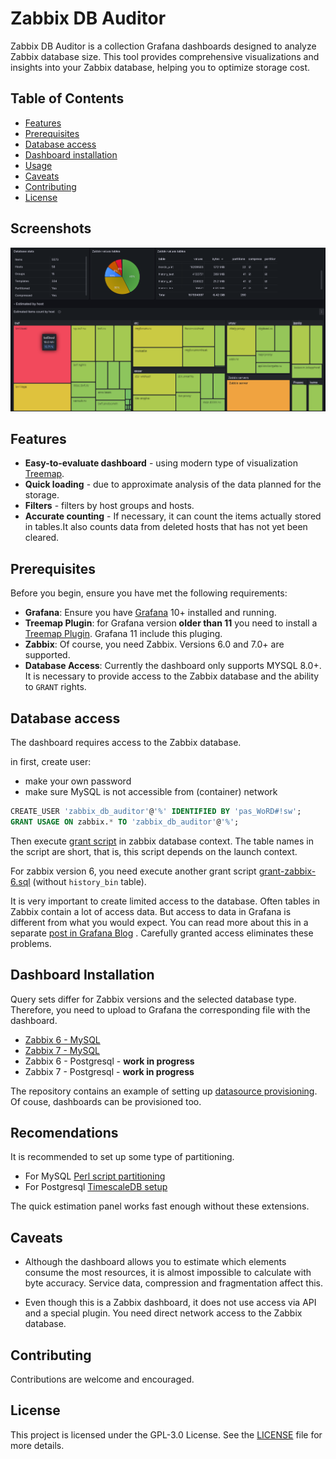 # Zabbix DB Auditor

Zabbix DB Auditor is a collection Grafana dashboards designed to analyze Zabbix database size. This tool provides comprehensive visualizations and insights into your Zabbix database, helping you to optimize storage cost.

## Table of Contents

- [Features](#features)
- [Prerequisites](#prerequisites)
- [Database access](#database-access)
- [Dashboard installation](#dashboard-installation)
- [Usage](#usage)
- [Caveats](#caveats)
- [Contributing](#contributing)
- [License](#license)

## Screenshots

![Zabbix DB Auditor](images/zabbix_db_auditor_1.png)

## Features

- **Easy-to-evaluate dashboard** - using modern type of visualization [Treemap]( https://grafana.com/grafana/plugins/marcusolsson-treemap-panel/).
- **Quick loading**   - due to approximate analysis of the data planned for the storage.
- **Filters** - filters by host groups and hosts.
- **Accurate counting** - If necessary, it can count the items actually stored in tables.It also counts data from deleted hosts that has not yet been cleared.

## Prerequisites

Before you begin, ensure you have met the following requirements:

- **Grafana**: Ensure you have [Grafana](https://grafana.com/) 10+ installed and running.
- **Treemap Plugin**: for Grafana version **older than 11** you need to install a [Treemap Plugin](https://grafana.com/grafana/plugins/marcusolsson-treemap-panel/). Grafana 11 include this pluging.
- **Zabbix**: Of course, you need Zabbix. Versions 6.0 and 7.0+ are supported.
- **Database Access**: Currently the dashboard only supports MYSQL 8.0+. It is necessary to provide access to the Zabbix database and the ability to `GRANT` rights.


## Database access

The dashboard requires access to the Zabbix database.

in first, create user:
 - make your own password
 - make sure MySQL  is not accessible from (container) network

```sql
CREATE_USER 'zabbix_db_auditor'@'%' IDENTIFIED BY 'pas_WoRD#!sw';
GRANT USAGE ON zabbix.* TO 'zabbix_db_auditor'@'%';
```

Then execute [grant script](sql/mysql/grant.sql) in zabbix database context.
The table names in the script are short, that is, this script depends on the launch context.

For zabbix version 6, you need execute another grant script [grant-zabbix-6.sql](sql/mysql/grant-zabbix-6.sql) (without `history_bin` table).

It is very important to create limited access to the database.
Often tables in Zabbix contain a lot of access data. But access to data in Grafana is different from what you would expect. You can read more about this in a separate [post in Grafana Blog](https://grafana.com/blog/2024/05/06/data-source-security-in-grafana-best-practices-and-what-to-avoid/) . Carefully granted access eliminates these problems.


## Dashboard Installation

Query sets differ for Zabbix versions and the selected database type.
Therefore, you need to upload to Grafana the corresponding file with the dashboard.
 - [Zabbix 6 - MySQL](zabbix6/mysql/zabbix-db-auditor-zabbix6-mysql.json)
 - [Zabbix 7 - MySQL](dashboards/mysql/zabbix-db-auditor-mysql.json)
 - Zabbix 6 - Postgresql - **work in progress**
 - Zabbix 7 - Postgresql - **work in progress**

The repository contains an example of setting up [datasource provisioning](provisioning-example/datasources/).
Of couse, dashboards can be provisioned too.

## Recomendations

It is recommended to set up some type of partitioning.
 - For MySQL [Perl script partitioning](https://github.com/OpensourceICTSolutions/zabbix-mysql-partitioning-perl)
 - For Postgresql [TimescaleDB setup](https://www.zabbix.com/documentation/current/en/manual/appendix/install/timescaledb)

The quick estimation  panel works fast enough without these extensions.

## Caveats

- Although the dashboard allows you to estimate which elements consume the most resources, it is almost impossible to calculate with byte accuracy. Service data, compression and fragmentation affect this.

- Even though this is a Zabbix dashboard, it does not use access via API and a special plugin. You need direct network access to the Zabbix database.

## Contributing

Contributions are welcome and encouraged.

## License

This project is licensed under the GPL-3.0 License. See the [LICENSE](LICENSE) file for more details.
